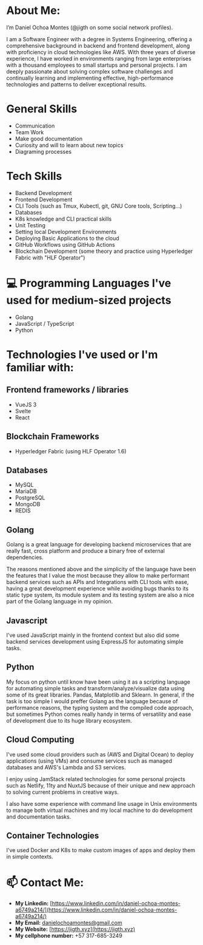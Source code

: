 # About Me:

I’m Daniel Ochoa Montes (@jigth on some social network profiles). 

I am a Software Engineer with a degree in Systems Engineering, offering a comprehensive background in backend and frontend development, along with proficiency in cloud technologies like AWS. With three years of diverse experience, I have worked in environments ranging from large enterprises with a thousand employees to small startups and personal projects. I am deeply passionate about solving complex software challenges and continually learning and implementing effective, high-performance technologies and patterns to deliver exceptional results.

# General Skills

* Communication
* Team Work
* Make good documentation
* Curiosity and will to learn about new topics
* Diagraming processes

# Tech Skills

* Backend Development
* Frontend Development
* CLI Tools (such as Tmux, Kubectl, git, GNU Core tools, Scripting...)
* Databases
* K8s knowledge and CLI practical skills
* Unit Testing
* Setting local Development Environments
* Deploying Basic Applications to the cloud
* GitHub Workflows using GitHub Actions
* Blockchain Development (some theory and practice using Hyperledger Fabric with "HLF Operator")

# 💻 Programming Languages I've used for medium-sized projects

* Golang
* JavaScript / TypeScript
* Python

# Technologies I've used or I'm familiar with:

## Frontend frameworks / libraries

* VueJS 3
* Svelte
* React

## Blockchain Frameworks

* Hyperledger Fabric (using HLF Operator 1.6)

## Databases

* MySQL
* MariaDB
* PostgreSQL
* MongoDB
* REDIS

## Golang

Golang is a great language for developing backend microservices that are really fast, cross platform and produce a binary free of external dependencies.

The reasons mentioned above and the simplicity of the language have been the features that I value the most because they allow to make performant backend services such as APIs and Integrations with CLI tools with ease, having a great development experience while avoiding bugs thanks to its static type system, its module system and its testing system are also a nice part of the Golang language in my opinion.

## Javascript

I've used JavaScript mainly in the frontend context but also did some backend services development using ExpressJS for automating simple tasks.

## Python

My focus on python until know have been using it as a scripting language for automating simple tasks and transform/analyze/visualize data using some of its great libraries. Pandas, Matplotlib and Sklearn. In general, if the task is too simple I would preffer Golang as the language because of performance reasons, the typing system and the compiled code approach, but sometimes Python comes really handy in terms of versatility and ease of development due to its huge library ecosystem.

## Cloud Computing

I've used some cloud providers such as (AWS and Digital Ocean) to deploy applications (using VMs) and consume services such as managed databases and AWS's Lambda and S3 services.

I enjoy using JamStack related technologies for some personal projects such as Netlify, 11ty and NuxtJS because of their unique and new approach to solving current problems in creative ways.

I also have some experience with command line usage in Unix environments to manage both virtual machines and my local machine to do development and documentation tasks.


## Container Technologies

I've used Docker and K8s to make custom images of apps and deploy them in simple contexts.


# 📫 Contact Me:

- **My Linkedin:** [https://www.linkedin.com/in/daniel-ochoa-montes-a6749a214/](https://www.linkedin.com/in/daniel-ochoa-montes-a6749a214/)
- **My Email:** danielochoamontes@gmail.com
- **My Website:** [https://jigth.xyz](https://jigth.xyz)
- **My cellphone number:** +57 317-685-3249
